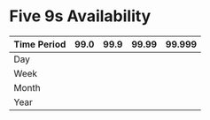 
# Five 9s Availability

|Time Period  | 99.0 | 99.9  | 99.99 | 99.999    |
|-------------|------|-------|-------|-----------|
|Day          |      |       |       |           |
|Week         |      |       |       |           |
|Month        |      |       |       |           |
|Year         |      |       |       |           |

